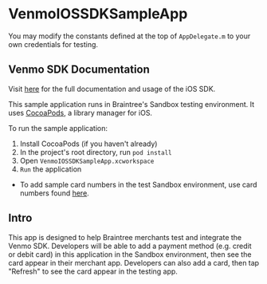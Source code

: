 VenmoIOSSDKSampleApp
=================

You may modify the constants defined at the top of `AppDelegate.m` to your own credentials for testing.

## Venmo SDK Documentation ##

Visit [here](https://www.braintreepayments.com/docs/ios) for the full documentation and usage of the iOS SDK.

This sample application runs in Braintree's Sandbox testing environment. It uses [CocoaPods](http://www.cocoapods.org/), a library manager for iOS.

To run the sample application:

1. Install CocoaPods (if you haven't already)
2. In the project's root directory, run `pod install`
3. Open `VenmoIOSSDKSampleApp.xcworkspace`
4. `Run` the application

* To add sample card numbers in the test Sandbox environment, use card numbers found [here](https://www.braintreepayments.com/docs/ruby/reference/sandbox).

## Intro ##

This app is designed to help Braintree merchants test and integrate the Venmo SDK. Developers will be able to add a payment method (e.g. credit or debit card) in this application in the Sandbox environment, then see the card appear in their merchant app. Developers can also add a card, then tap "Refresh" to see the card appear in the testing app.

